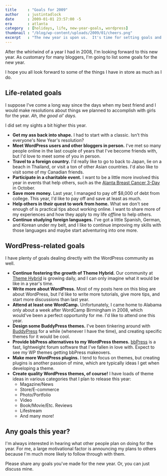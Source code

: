 ```yaml
---
title     : "Goals for 2009"
author    : justintadlock
date      : 2009-01-01 23:57:00 -5
era       : atlanta
category  : [holidays, life, new-year-goals, wordpress]
thumbnail : "/blog/wp-content/uploads/2009/01/cheers.png"
excerpt   : "The new year is upon us.  It's time for setting goals and making resolutions.  Find out what I have in store for 2009."
---
```


After the whirlwind of a year I had in 2008, I'm looking forward to this new year.  As customary for many bloggers, I'm going to list some goals for the new year.

I hope you all look forward to some of the things I have in store as much as I do.

<h2>Life-related goals</h2>

I suppose I've come a long way since the days when my best friend and I would make resolutions about things we planned to accomplish with girls for the year.  <em>Ah, the good ol' days.</em>

I did set my sights a bit higher this year.

<ul>
<li><strong>Get my ass back into shape.</strong>
I had to start with a classic.  Isn't this everyone's New Year's resolution?</li>
<li><strong>Meet WordPress users and other bloggers in person.</strong>
I've met so many people online in the last couple of years that I've become friends with, but  I'd love to meet some of you in person.</li>
<li><strong>Travel to a foreign country.</strong>
I'd really like to go to back to Japan, lie on a beach in Thailand, or visit a ton of other Asian countries.  I'd also like to visit some of my Canadian friends.</li>
<li><strong>Participate in a charitable event.</strong>
I want to be a little more involved this year in events that help others, such as the <a href="http://the3day.org" title="Breast Cancer 3-Day">Alanta Breast Cancer 3-Day</a> in October.</li>
<li><strong>Save more money.</strong>
Last year, I managed to pay off $8,000 of debt from college.  This year, I'd like to pay off and save at least as much.</li>
<li><strong>Help others in their quest to work from home.</strong>
What we don't see enough of is practical tips about working online.  I want to share more of my experiences and how they apply to my life <em>off</em>line to help others.</li>
<li><strong>Continue studying foreign languages.</strong>
I've got a little Spanish, German, and Korean under my belt, and I like to continue improving my skills with those languages and maybe start adventuring into one more.</li>
</ul>

<h2>WordPress-related goals</h2>

I have plenty of goals dealing directly with the WordPress community as well.

<ul>
<li><strong>Continue fostering the growth of Theme Hybrid.</strong>
Our community at <a href="http://themehybrid.com" title="Theme Hybrid: WordPress themes club">Theme Hybrid</a> is growing daily, and I can only imagine what it would be like in a year's time.</li>
<li><strong>Write more about WordPress.</strong>
Most of my posts here on this blog are about WordPress, but I'd like to write more tutorials, give more tips, and start more discussions than last year.</li>
<li><strong>Attend at least one WordCamp.</strong>
Unfortunately, I came home to Alabama only about a week after WordCamp Birmingham in 2008, which would've been a perfect opportunity for me. I'd like to attend one this year.</li>
<li><strong>Design some BuddyPress themes.</strong>
I've been tinkering around with <a href="http://buddypress.org" title="BuddyPress">BuddyPress</a> for a while (whenever I have the time), and creating specific themes for it would be cool.</li>
<li><strong>Provide bbPress alternatives to my WordPress themes.</strong>
<a href="http://bbpress.org" title="bbPress">bbPress</a> is a fast, lightweight forum software that I've fallen in love with.  Expect to see my WP themes getting bbPress makeovers.</li>
<li><strong>Make more WordPress plugins.</strong>
I tend to focus on themes, but creating plugins is another passion of mine, which are typically ideas I get when developing a theme.</li>
<li><strong>Create quality WordPress themes, of course!</strong>
I have loads of theme ideas in various categories that I plan to release this year:<br /><ul>
	<li>Magazine/News</li>
	<li>Store/E-commerce</li>
	<li>Photo/Portfolio</li>
	<li>Video</li>
	<li>Book/Movie/Etc. Reviews</li>
	<li>Lifestream</li>
	<li>And many more!</li>
	</ul>
</li>
</ul>

<h2>Any goals this year?</h2>

I'm always interested in hearing what other people plan on doing for the year.  For me, a large motivational factor is announcing my plans to others because I'm much more likely to follow through with them.

Please share any goals you've made for the new year.  Or, you can just discuss mine.
